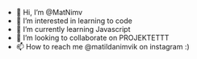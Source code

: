 - 👋 Hi, I’m @MatNimv
- 👀 I’m interested in learning to code
- 🌱 I’m currently learning Javascript
- 💞️ I’m looking to collaborate on PROJEKTETTT
- 📫 How to reach me @matildanimvik on instagram :)

<!---
MatNimv/MatNimv is a ✨ special ✨ repository because its `README.md` (this file) appears on your GitHub profile.
You can click the Preview link to take a look at your changes.
--->
